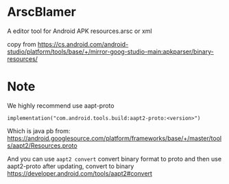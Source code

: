 # ArscBlamer

A editor tool for Android APK resources.arsc or xml

copy from https://cs.android.com/android-studio/platform/tools/base/+/mirror-goog-studio-main:apkparser/binary-resources/

# Note
We highly recommend use aapt-proto
```
implementation("com.android.tools.build:aapt2-proto:<version>")
```
Which is java pb from:
https://android.googlesource.com/platform/frameworks/base/+/master/tools/aapt2/Resources.proto

And you can use `aapt2 convert` convert binary format to proto and then use aapt2-proto
after updating, convert to binary
https://developer.android.com/tools/aapt2#convert

